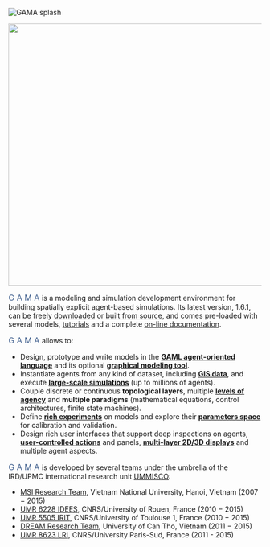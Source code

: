 ![GAMA splash](https://github.com/gama-platform/gama/wiki/images/splash/gama_front3.jpg)

<img width="521px" src="https://github.com/gama-platform/gama/wiki/images/splash/gama_front3.jpg"/> 

<font size="3" color="#42618F">G A M A </font> is a modeling and simulation development environment for building spatially explicit agent-based simulations. Its latest version, 1.6.1, can be freely [downloaded](G__Downloads) or [built from source](https://code.google.com/p/gama-platform/source/checkout), and comes pre-loaded with several models, [tutorials](G__Tutorials ) and a complete [on-line documentation](G__Overview).
<p/> 
<font size="3" color="#42618F">G A M A </font> allows to:

* Design, prototype and write models in the **[GAML agent-oriented language](G__GamlLanguage)** and its optional **[graphical modeling tool](G__GraphicalEditor)**.
* Instantiate agents from any kind of dataset, including **[GIS data](Tutorial__RoadTrafficTutorial)**, and execute **[large-scale simulations](G__RunningExperiments)** (up to millions of agents). 
* Couple discrete or continuous **topological layers**, multiple **[levels of agency](G__MultiLevel)** and **multiple paradigms** (mathematical equations, control architectures, finite state machines).
* Define **[rich experiments](G__DefiningExperiments)** on models and explore their **[parameters space](G__BatchExperiments)** for calibration and validation.
* Design rich user interfaces that support deep inspections on agents, **[user-controlled actions](G__DefininUserInteraction)** and panels, **[multi-layer 2D/3D displays](G__DefiningDisplays)** and multiple agent aspects.

<font size="3" color="#42618F">G A M A </font> is developed by several teams under the umbrella of the IRD/UPMC international research unit [UMMISCO](http://www.ummisco.ird.fr/):

* [MSI Research Team](http://www.ifi.auf.org/site/content/view/35/46/lang,french/), Vietnam National University, Hanoi, Vietnam (2007 − 2015)
* [UMR 6228 IDEES](http://www.umr-idees.fr), CNRS/University of Rouen, France (2010 − 2015)
* [UMR 5505 IRIT](http://www.irit.fr), CNRS/University of Toulouse 1, France (2010 − 2015)
* [DREAM Research Team](http://www.cit.ctu.edu.vn), University of Can Tho, Vietnam (2011 − 2015)
* [UMR 8623 LRI](http://www.lri.fr), CNRS/University Paris-Sud, France (2011 - 2015)